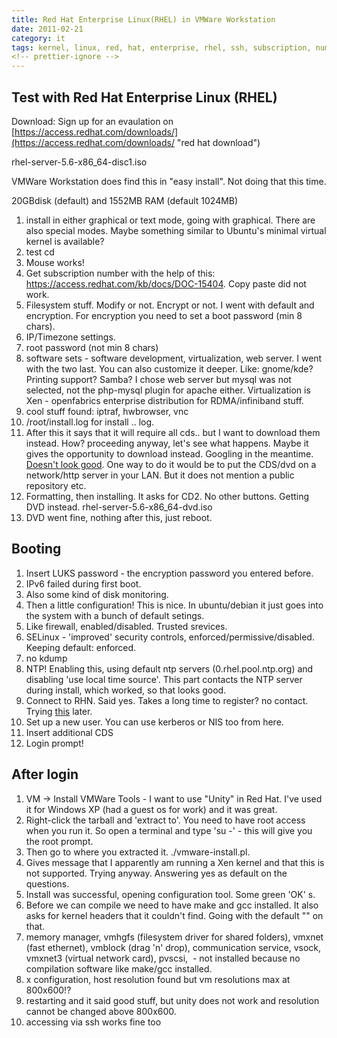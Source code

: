 ```yaml
---
title: Red Hat Enterprise Linux(RHEL) in VMWare Workstation
date: 2011-02-21
category: it
tags: kernel, linux, red, hat, enterprise, rhel, ssh, subscription, number, ubuntu, vmware, workstation
<!-- prettier-ignore -->
---
```


## Test with Red Hat Enterprise Linux (RHEL)

Download: Sign up for an evaulation on
[https://access.redhat.com/downloads/](https://access.redhat.com/downloads/ "red hat download")

rhel-server-5.6-x86_64-disc1.iso

VMWare Workstation does find this in "easy install". Not doing that this time.

20GBdisk (default) and 1552MB RAM (default 1024MB)

1. install in either graphical or text mode, going with graphical. There are
   also special modes. Maybe something similar to Ubuntu's minimal virtual
   kernel is available?
2. test cd
3. Mouse works!
4. Get subscription number with the help of this:
   <https://access.redhat.com/kb/docs/DOC-15404>. Copy paste did not work.
5. Filesystem stuff. Modify or not. Encrypt or not. I went with default and
   encryption. For encryption you need to set a boot password (min 8 chars).
6. IP/Timezone settings.
7. root password (not min 8 chars)
8. software sets - software development, virtualization, web server. I went with
   the two last. You can also customize it deeper. Like: gnome/kde? Printing
   support? Samba? I chose web server but mysql was not selected, not the
   php-mysql plugin for apache either. Virtualization is Xen - openfabrics
   enterprise distribution for RDMA/infiniband stuff.
9. cool stuff found: iptraf, hwbrowser, vnc
10. /root/install.log for install .. log.
11. After this it says that it will require all cds.. but I want to download
    them instead. How? proceeding anyway, let's see what happens. Maybe it gives
    the opportunity to download instead. Googling in the meantime.
    [Doesn't look good](http://www.techotopia.com/index.php/Performing_an_RHEL_5_Network_Installation "rhel network instal").
    One way to do it would be to put the CDS/dvd on a network/http server in
    your LAN. But it does not mention a public repository etc.
12. Formatting, then installing. It asks for CD2. No other buttons. Getting DVD
    instead. rhel-server-5.6-x86_64-dvd.iso
13. DVD went fine, nothing after this, just reboot.

## Booting

1. Insert LUKS password - the encryption password you entered before.
2. IPv6 failed during first boot.
3. Also some kind of disk monitoring.
4. Then a little configuration! This is nice. In ubuntu/debian it just goes into
   the system with a bunch of default setings.
5. Like firewall, enabled/disabled. Trusted srevices.
6. SELinux - 'improved' security controls, enforced/permissive/disabled. Keeping
   default: enforced.
7. no kdump
8. NTP! Enabling this, using default ntp servers (0.rhel.pool.ntp.org) and
   disabling 'use local time source'. This part contacts the NTP server during
   install, which worked, so that looks good.
9. Connect to RHN. Said yes. Takes a long time to register? no contact. Trying
   [this](https://rhn.redhat.com/rhn/help/reference/rhn500/en/s1-registration-yum.jsp "RHN registration red hat")
   later.
10. Set up a new user. You can use kerberos or NIS too from here.
11. Insert additional CDS
12. Login prompt!

## After login

1. VM -> Install VMWare Tools - I want to use "Unity" in Red Hat. I've used it
   for Windows XP (had a guest os for work) and it was great.
2. Right-click the tarball and 'extract to'. You need to have root access when
   you run it. So open a terminal and type 'su -' - this will give you the root
   prompt.
3. Then go to where you extracted it. ./vmware-install.pl.
4. Gives message that I apparently am running a Xen kernel and that this is not
   supported. Trying anyway. Answering yes as default on the questions.
5. Install was successful, opening configuration tool. Some green 'OK' s.
6. Before we can compile we need to have make and gcc installed. It also asks
   for kernel headers that it couldn't find. Going with the default "" on that.
7. memory manager, vmhgfs (filesystem driver for shared folders), vmxnet (fast
   ethernet), vmblock (drag 'n' drop), communication service, vsock, vmxnet3
   (virtual network card), pvscsi,  - not installed because no compilation
   software like make/gcc installed.
8. x configuration, host resolution found but vm resolutions max at 800x600!?
9. restarting and it said good stuff, but unity does not work and resolution
   cannot be changed above 800x600.
10. accessing via ssh works fine too
